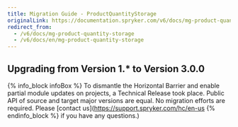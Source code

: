 ```yaml
---
title: Migration Guide - ProductQuantityStorage
originalLink: https://documentation.spryker.com/v6/docs/mg-product-quantity-storage
redirect_from:
  - /v6/docs/mg-product-quantity-storage
  - /v6/docs/en/mg-product-quantity-storage
---
```


## Upgrading from Version 1.* to Version 3.0.0

{% info_block infoBox %}
To dismantle the Horizontal Barrier and enable partial module updates on projects, a Technical Release took place. Public API of source and target major versions are equal. No migration efforts are required. Please [contact us](https://support.spryker.com/hc/en-us
{% endinfo_block %} if you have any questions.)

